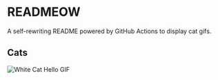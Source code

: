 # READMEOW

A self-rewriting README powered by GitHub Actions to display cat gifs.

## Cats

![White Cat Hello GIF](https://media1.giphy.com/media/v1.Y2lkPTlhY2QwMmRhY3BrYzN4OGMwemFxZ25ja3Y3Mmh5aDh6Zjd0Mm5hbjJrOTJ1YWdmaCZlcD12MV9naWZzX3NlYXJjaCZjdD1n/vFKqnCdLPNOKc/200.gif)
